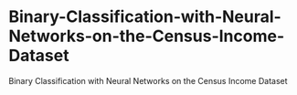 # Binary-Classification-with-Neural-Networks-on-the-Census-Income-Dataset
Binary Classification with Neural Networks on the Census Income Dataset
